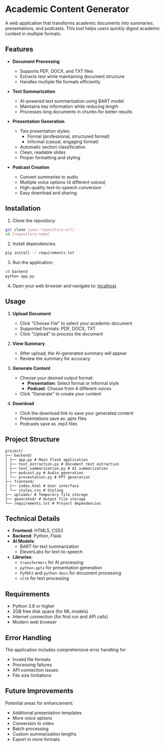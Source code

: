 # Academic Content Generator

A web application that transforms academic documents into summaries, presentations, and podcasts. This tool helps users quickly digest academic content in multiple formats.

## Features

- **Document Processing**
  - Supports PDF, DOCX, and TXT files
  - Extracts text while maintaining document structure
  - Handles multiple file formats efficiently

- **Text Summarization**
  - AI-powered text summarization using BART model
  - Maintains key information while reducing length
  - Processes long documents in chunks for better results

- **Presentation Generation**
  - Two presentation styles:
    - Formal (professional, structured format)
    - Informal (casual, engaging format)
  - Automatic section classification
  - Clean, readable slides
  - Proper formatting and styling

- **Podcast Creation**
  - Convert summaries to audio
  - Multiple voice options (4 different voices)
  - High-quality text-to-speech conversion
  - Easy download and sharing

## Installation

1. Clone the repository:
```bash
git clone [your-repository-url]
cd [repository-name]
```

2. Install dependencies:
```bash
pip install -r requirements.txt
```

3. Run the application:
```bash
cd backend
python app.py
```

4. Open your web browser and navigate to:
[localhost](http://localhost:5000)


## Usage

1. **Upload Document**
   - Click "Choose File" to select your academic document
   - Supported formats: PDF, DOCX, TXT
   - Click "Upload" to process the document

2. **View Summary**
   - After upload, the AI-generated summary will appear
   - Review the summary for accuracy

3. **Generate Content**
   - Choose your desired output format:
     - **Presentation**: Select formal or informal style
     - **Podcast**: Choose from 4 different voices
   - Click "Generate" to create your content

4. **Download**
   - Click the download link to save your generated content
   - Presentations save as .pptx files
   - Podcasts save as .mp3 files

## Project Structure
```
project/
├── backend/
│ ├── app.py # Main Flask application
│ ├── text_extraction.py # Document text extraction
│ ├── text_summarisation.py # AI summarization
│ ├── podcast.py # Audio generation
│ └── presentation.py # PPT generation
├── frontend/
│ ├── index.html # User interface
│ └── styles.css # Styling
├── uploads/ # Temporary file storage
├── generated/ # Output file storage
└── requirements.txt # Project dependencies
```
## Technical Details

- **Frontend**: HTML5, CSS3
- **Backend**: Python, Flask
- **AI Models**: 
  - BART for text summarization
  - ElevenLabs for text-to-speech
- **Libraries**:
  - `transformers` for AI processing
  - `python-pptx` for presentation generation
  - `PyPDF2` and `python-docx` for document processing
  - `nltk` for text processing

## Requirements

- Python 3.8 or higher
- 2GB free disk space (for ML models)
- Internet connection (for first run and API calls)
- Modern web browser

## Error Handling

The application includes comprehensive error handling for:
- Invalid file formats
- Processing failures
- API connection issues
- File size limitations

## Future Improvements

Potential areas for enhancement:
- Additional presentation templates
- More voice options
- Conversion to video
- Batch processing
- Custom summarization lengths
- Export in more formats

